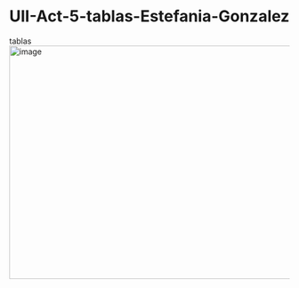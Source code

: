 # UII-Act-5-tablas-Estefania-Gonzalez
tablas
<img width="1345" height="420" alt="image" src="https://github.com/user-attachments/assets/f759360f-5b12-4a77-b9b1-f8b97327c03e" />
